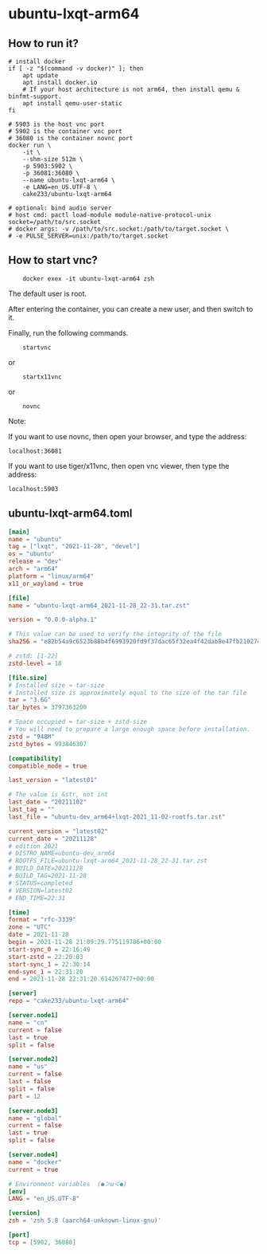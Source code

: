 # ubuntu-lxqt-arm64

## How to run it?

```shell
# install docker
if [ -z "$(command -v docker)" ]; then
    apt update
    apt install docker.io
    # If your host architecture is not arm64, then install qemu & binfmt-support.
    apt install qemu-user-static
fi

# 5903 is the host vnc port
# 5902 is the container vnc port
# 36080 is the container novnc port
docker run \
    -it \
    --shm-size 512m \
    -p 5903:5902 \
    -p 36081:36080 \
    --name ubuntu-lxqt-arm64 \
    -e LANG=en_US.UTF-8 \
    cake233/ubuntu-lxqt-arm64

# optional: bind audio server
# host cmd: pactl load-module module-native-protocol-unix socket=/path/to/src.socket
# docker args: -v /path/to/src.socket:/path/to/target.socket \
# -e PULSE_SERVER=unix:/path/to/target.socket

```

## How to start vnc?

```shell
    docker exex -it ubuntu-lxqt-arm64 zsh
```

The default user is root.

After entering the container, you can create a new user, and then switch to it.

Finally, run the following commands.

```shell
    startvnc
```

or

```shell
    startx11vnc
```

or

```shell
    novnc
```

Note:

If you want to use novnc, then open your browser, and type the address:

```
localhost:36081
```

If you want to use tiger/x11vnc, then open vnc viewer, then type the address:

```
localhost:5903
```

## ubuntu-lxqt-arm64.toml

```toml
[main]
name = "ubuntu"
tag = ["lxqt", "2021-11-28", "devel"]
os = "ubuntu"
release = "dev"
arch = "arm64"
platform = "linux/arm64"
x11_or_wayland = true

[file]
name = "ubuntu-lxqt-arm64_2021-11-28_22-31.tar.zst"

version = "0.0.0-alpha.1"

# This value can be used to verify the integrity of the file
sha256 = "e82b54a9c6523b88b4f6993920fd9f37dac65f32ea4f42dab8e47fb21027436f"

# zstd: [1-22]
zstd-level = 18

[file.size]
# Installed size ≈ tar-size
# Installed size is approximately equal to the size of the tar file
tar = "3.6G"
tar_bytes = 3797363200

# Space occupied ≈ tar-size + zstd-size
# You will need to prepare a large enough space before installation.
zstd = "948M"
zstd_bytes = 993846307

[compatibility]
compatible_mode = true

last_version = "latest01"

# The value is &str, not int
last_date = "20211102"
last_tag = ""
last_file = "ubuntu-dev_arm64+lxqt-2021_11-02-rootfs.tar.zst"

current_version = "latest02"
current_date = "20211128"
# edition 2021
# DISTRO_NAME=ubuntu-dev_arm64
# ROOTFS_FILE=ubuntu-lxqt-arm64_2021-11-28_22-31.tar.zst
# BUILD_DATE=20211128
# BUILD_TAG=2021-11-28
# STATUS=completed
# VERSION=latest02
# END_TIME=22:31

[time]
format = "rfc-3339"
zone = "UTC"
date = 2021-11-28
begin = 2021-11-28 21:09:29.775119786+00:00
start-sync_0 = 22:16:49
start-zstd = 22:20:03
start-sync_1 = 22:30:14
end-sync_1 = 22:31:20
end = 2021-11-28 22:31:20.614267477+00:00

[server]
repo = "cake233/ubuntu-lxqt-arm64"

[server.node1]
name = "cn"
current = false
last = true
split = false

[server.node2]
name = "us"
current = false
last = false
split = false
part = 12

[server.node3]
name = "global"
current = false
last = true
split = false

[server.node4]
name = "docker"
current = true

# Environment variables  (●＞ω＜●)
[env]
LANG = "en_US.UTF-8"

[version]
zsh = 'zsh 5.8 (aarch64-unknown-linux-gnu)'

[port]
tcp = [5902, 36080]
```
